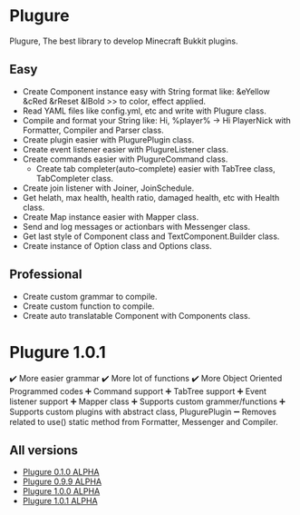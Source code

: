 # Plugure
Plugure, The best library to develop Minecraft Bukkit plugins.

## Easy
- Create Component instance easy with String format like: &eYellow &cRed &rReset &lBold >> to color, effect applied.
- Read YAML files like config.yml, etc and write with Plugure class.
- Compile and format your String like: Hi, %player% -> Hi PlayerNick  with Formatter, Compiler and Parser class.
- Create plugin easier with PlugurePlugin class.
- Create event listener easier with PlugureListener class.
- Create commands easier with PlugureCommand class.
  - Create tab completer(auto-complete) easier with TabTree class, TabCompleter class.
- Create join listener with Joiner, JoinSchedule.
- Get helath, max health, health ratio, damaged health, etc with Health class.
- Create Map instance easier with Mapper class.
- Send and log messages or actionbars with Messenger class.
- Get last style of Component class and TextComponent.Builder class.
- Create instance of Option class and Options class.

## Professional
- Create custom grammar to compile.
- Create custom function to compile.
- Create auto translatable Component with Components class.


# Plugure 1.0.1
✔️ More easier grammar
✔️ More lot of functions
✔️ More Object Oriented Programmed codes
➕ Command support
➕ TabTree support
➕ Event listener support
➕ Mapper class
➕ Supports custom grammer/functions
➕ Supports custom plugins with abstract class, PlugurePlugin
➖ Removes related to use() static method from Formatter, Messenger and Compiler.

## All versions
- [Plugure 0.1.0 ALPHA](/Plugure-0.1.0.jar)
- [Plugure 0.9.9 ALPHA](/Plugure-0.9.9.jar)
- [Plugure 1.0.0 ALPHA](/Plugure-1.0.0.jar)
- [Plugure 1.0.1 ALPHA](/Plugure-1.0.1.jar)
